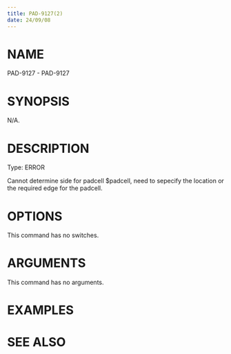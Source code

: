 ```yaml
---
title: PAD-9127(2)
date: 24/09/08
---
```


# NAME

PAD-9127 - PAD-9127

# SYNOPSIS

N/A.

# DESCRIPTION

Type: ERROR

Cannot determine side for padcell $padcell, need to sepecify the location or the required edge for the padcell.

# OPTIONS

This command has no switches.

# ARGUMENTS

This command has no arguments.

# EXAMPLES

# SEE ALSO
